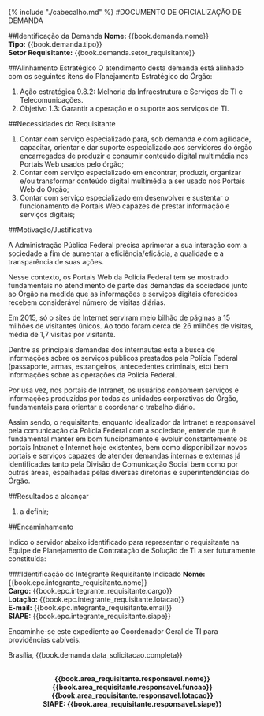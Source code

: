 {% include "./cabecalho.md" %}
#DOCUMENTO DE OFICIALIZAÇÃO DE DEMANDA

##Identificação da Demanda
**Nome:** {{book.demanda.nome}}   
**Tipo:** {{book.demanda.tipo}}  
**Setor Requisitante:** {{book.demanda.setor_requisitante}} 

##Alinhamento Estratégico
O atendimento desta demanda está alinhado com os seguintes itens do Planejamento Estratégico do Órgão:
1. Ação estratégica 9.8.2: Melhoria da Infraestrutura e Serviços de TI e Telecomunicações.   
1. Objetivo 1.3: Garantir a operação e o suporte aos serviços de TI.   
  
##Necessidades do Requisitante 
1. Contar com serviço especializado para, sob demanda e com agilidade,
capacitar, orientar e dar suporte especializado aos servidores do órgão
encarregados de produzir e consumir conteúdo digital multimédia nos Portais 
Web usados pelo órgão;
1. Contar com serviço especializado em encontrar, produzir, 
organizar e/ou transformar conteúdo digital multimédia a ser usado 
nos Portais Web do Orgão; 
1. Contar com serviço especializado em desenvolver e sustentar
o funcionamento de Portais Web capazes de prestar informação e 
serviços digitais; 

##Motivação/Justificativa

A Administração Pública Federal precisa aprimorar a sua interação com a sociedade 
a fim de aumentar a eficiência/eficácia, a qualidade e a transparência de suas ações.

Nesse contexto, os Portais Web da Polícia Federal tem se mostrado fundamentais no 
atendimento de parte das demandas da sociedade junto ao Órgão na medida que as 
informações e serviços digitais oferecidos recebem considerável número de visitas diárias.

Em 2015, só o sites de Internet serviram meio bilhão de páginas a 15 milhões 
de visitantes únicos. Ao todo foram cerca de 26 milhões de visitas, média de
1,7 visitas por visitante. 

Dentre as principais demandas dos internautas esta a busca de informações
sobre os serviços públicos prestados pela Polícia Federal (passaporte,
armas, estrangeiros, antecedentes criminais, etc) bem informações sobre
as operações da Polícia Federal.

Por usa vez, nos portais de Intranet, os usuários consomem serviços e informações
produzidas por todas as unidades corporativas do Órgão, fundamentais para orientar
e coordenar o trabalho diário.

Assim sendo, o requisitante, enquanto idealizador da Intranet e responsável pela comunicação
da Polícia Federal com a sociedade, entende que é fundamental manter em bom funcionamento 
e evoluir constantemente os portais Intranet e Internet hoje existentes, bem como 
disponibilizar novos portais e serviços capazes de atender demandas internas e externas 
já identificadas tanto pela Divisão de Comunicação Social bem como por outras áreas,
espalhadas pelas diversas diretorias e superintendências do Órgão.

##Resultados a alcançar
1. a definir; 

##Encaminhamento

Indico o servidor abaixo identificado para representar o requisitante na Equipe de Planejamento de Contratação de Solução de TI a ser futuramente constituída:

###Identificação do Integrante Requisitante Indicado
**Nome:** {{book.epc.integrante_requisitante.nome}}   
**Cargo:** {{book.epc.integrante_requisitante.cargo}}   
**Lotação:** {{book.epc.integrante_requisitante.lotacao}}   
**E-mail:** {{book.epc.integrante_requisitante.email}}  
**SIAPE:** {{book.epc.integrante_requisitante.siape}}  

Encaminhe-se este expediente ao Coordenador Geral de TI para providências cabíveis.

Brasília, {{book.demanda.data_solicitacao.completa}}

<div align="center">
<b>
<br/>
{{book.area_requisitante.responsavel.nome}}<br/>  
{{book.area_requisitante.responsavel.funcao}}<br/> 
{{book.area_requisitante.responsavel.lotacao}}<br/> 
SIAPE: {{book.area_requisitante.responsavel.siape}}<br/>   
</b>
</div>


